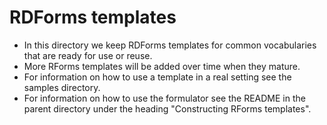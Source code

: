 # RDForms templates

- In this directory we keep RDForms templates for common vocabularies that are ready for use or reuse.
- More RForms templates will be added over time when they mature.
- For information on how to use a template in a real setting see the samples directory.
- For information on how to use the formulator see the README in the parent directory under the heading "Constructing RForms templates".
